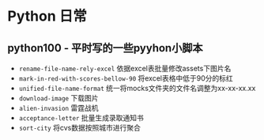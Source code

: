 # Python 日常

## python100 - 平时写的一些pyyhon小脚本

* `rename-file-name-rely-excel` 依据excel表批量修改assets下图片名
* `mark-in-red-with-scores-bellow-90`  将excel表格中低于90分的标红
* `unified-file-name-format`  统一将mocks文件夹的文件名调整为xx-xx-xx.xx
* `download-image`  下载图片
* `alien-invasion`  雷霆战机
* `acceptance-letter` 批量生成录取通知书
* `sort-city` 将cvs数据按照城市进行聚合
